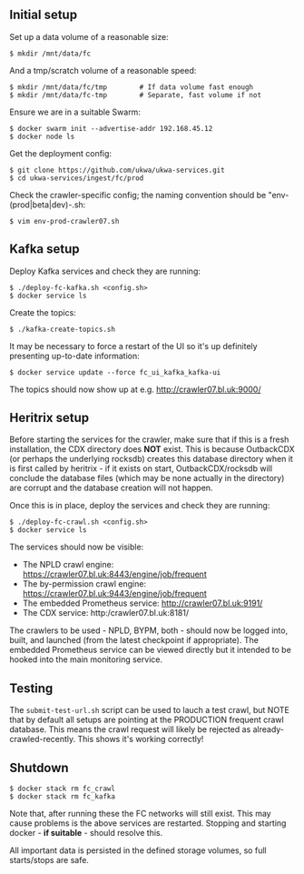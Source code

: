 ## Initial setup

Set up a data volume of a reasonable size:

    $ mkdir /mnt/data/fc

And a tmp/scratch volume of a reasonable speed:

    $ mkdir /mnt/data/fc/tmp		# If data volume fast enough
    $ mkdir /mnt/data/fc-tmp		# Separate, fast volume if not

Ensure we are in a suitable Swarm:

    $ docker swarm init --advertise-addr 192.168.45.12
    $ docker node ls

Get the deployment config:

    $ git clone https://github.com/ukwa/ukwa-services.git
    $ cd ukwa-services/ingest/fc/prod

Check the crawler-specific config; the naming convention should be "env-(prod|beta|dev)-<server name>.sh:

    $ vim env-prod-crawler07.sh


## Kafka setup

Deploy Kafka services and check they are running:

    $ ./deploy-fc-kafka.sh <config.sh>
    $ docker service ls

Create the topics:

    $ ./kafka-create-topics.sh

It may be necessary to force a restart of the UI so it's up definitely presenting up-to-date information:

    $ docker service update --force fc_ui_kafka_kafka-ui

The topics should now show up at e.g. http://crawler07.bl.uk:9000/


## Heritrix setup

Before starting the services for the crawler, make sure that if this is a fresh installation, the CDX directory does __NOT__ exist. This is because OutbackCDX (or perhaps the underlying rocksdb) creates this database directory when it is first called by heritrix - if it exists on start, OutbackCDX/rocksdb will conclude the database files (which may be none actually in the directory) are corrupt and the database creation will not happen.

Once this is in place, deploy the services and check they are running:

    $ ./deploy-fc-crawl.sh <config.sh>
    $ docker service ls

The services should now be visible:

* The NPLD crawl engine: https://crawler07.bl.uk:8443/engine/job/frequent
* The by-permission crawl engine: https://crawler07.bl.uk:9443/engine/job/frequent 
* The embedded Prometheus service: http://crawler07.bl.uk:9191/
* The CDX service: http:/crawler07.bl.uk:8181/

The crawlers to be used - NPLD, BYPM, both - should now be logged into, built, and launched (from the latest checkpoint if appropriate).
The embedded Prometheus service can be viewed directly but it intended to be hooked into the main monitoring service.

## Testing

The `submit-test-url.sh` script can be used to lauch a test crawl, but NOTE that by default all setups are pointing at the PRODUCTION frequent crawl database. This means the crawl request will likely be rejected as already-crawled-recently. This shows it's working correctly!



## Shutdown

    $ docker stack rm fc_crawl
    $ docker stack rm fc_kafka

Note that, after running these the FC networks will still exist. This may cause problems is the above services are restarted. Stopping and starting docker - __if suitable__ - should resolve this.

All important data is persisted in the defined storage volumes, so full starts/stops are safe.
